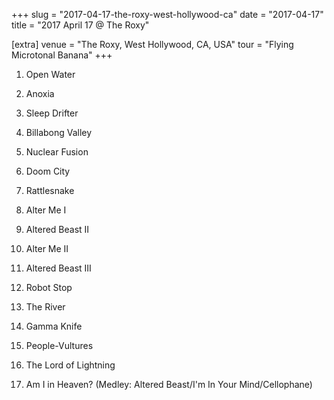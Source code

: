 +++
slug = "2017-04-17-the-roxy-west-hollywood-ca"
date = "2017-04-17"
title = "2017 April 17 @ The Roxy"

[extra]
venue = "The Roxy, West Hollywood, CA, USA"
tour = "Flying Microtonal Banana"
+++


 1. Open Water

 2. Anoxia

 3. Sleep Drifter

 4. Billabong Valley

 5. Nuclear Fusion

 6. Doom City

 7. Rattlesnake

 8. Alter Me I

 9. Altered Beast II

10. Alter Me II

11. Altered Beast III

12. Robot Stop

13. The River

14. Gamma Knife

15. People-Vultures

16. The Lord of Lightning

17. Am I in Heaven?
    (Medley: Altered Beast/I'm In Your Mind/Cellophane)


